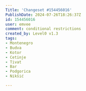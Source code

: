 ```yaml
---
Title: 'Changeset #154456016'
PublishDate: 2024-07-26T18:26:37Z
id: 154456016
user: emvee
comment: conditional restrictions
created_by: Level0 v1.3
tags:
- Montenegro
- Budva
- Kotor
- Cetinje
- Tivat
- Bar
- Podgorica
- Nikšić

---
```

